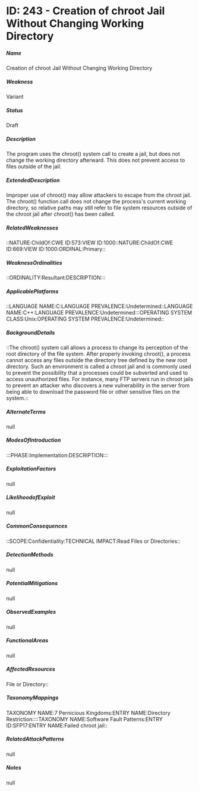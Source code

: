 # ID: 243 - Creation of chroot Jail Without Changing Working Directory
<h5>Name</h5>Creation of chroot Jail Without Changing Working Directory
<h5>Weakness</h5>Variant
<h5>Status</h5>Draft
<h5>Description</h5>The program uses the chroot() system call to create a jail, but does not change the working directory afterward. This does not prevent access to files outside of the jail.
<h5>ExtendedDescription</h5>Improper use of chroot() may allow attackers to escape from the chroot jail. The chroot() function call does not change the process's current working directory, so relative paths may still refer to file system resources outside of the chroot jail after chroot() has been called.
<h5>RelatedWeaknesses</h5>::NATURE:ChildOf:CWE ID:573:VIEW ID:1000::NATURE:ChildOf:CWE ID:669:VIEW ID:1000:ORDINAL:Primary::
<h5>WeaknessOrdinalities</h5>::ORDINALITY:Resultant:DESCRIPTION:::
<h5>ApplicablePlatforms</h5>::LANGUAGE NAME:C:LANGUAGE PREVALENCE:Undetermined::LANGUAGE NAME:C++:LANGUAGE PREVALENCE:Undetermined:::OPERATING SYSTEM CLASS:Unix:OPERATING SYSTEM PREVALENCE:Undetermined::
<h5>BackgroundDetails</h5>::The chroot() system call allows a process to change its perception of the root directory of the file system. After properly invoking chroot(), a process cannot access any files outside the directory tree defined by the new root directory. Such an environment is called a chroot jail and is commonly used to prevent the possibility that a processes could be subverted and used to access unauthorized files. For instance, many FTP servers run in chroot jails to prevent an attacker who discovers a new vulnerability in the server from being able to download the password file or other sensitive files on the system.::
<h5>AlternateTerms</h5>null
<h5>ModesOfIntroduction</h5>:::PHASE:Implementation:DESCRIPTION:::
<h5>ExploitationFactors</h5>null
<h5>LikelihoodofExploit</h5>null
<h5>CommonConsequences</h5>::SCOPE:Confidentiality:TECHNICAL IMPACT:Read Files or Directories::
<h5>DetectionMethods</h5>null
<h5>PotentialMitigations</h5>null
<h5>ObservedExamples</h5>null
<h5>FunctionalAreas</h5>null
<h5>AffectedResources</h5>File or Directory::
<h5>TaxonomyMappings</h5>TAXONOMY NAME:7 Pernicious Kingdoms:ENTRY NAME:Directory Restriction::::TAXONOMY NAME:Software Fault Patterns:ENTRY ID:SFP17:ENTRY NAME:Failed chroot jail::
<h5>RelatedAttackPatterns</h5>null
<h5>Notes</h5>null

